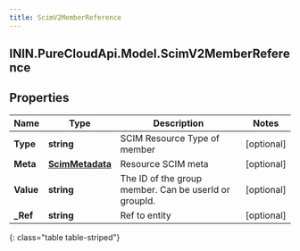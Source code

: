 ```yaml
---
title: ScimV2MemberReference
---
```

## ININ.PureCloudApi.Model.ScimV2MemberReference

## Properties

|Name | Type | Description | Notes|
|------------ | ------------- | ------------- | -------------|
| **Type** | **string** | SCIM Resource Type of member | [optional] |
| **Meta** | [**ScimMetadata**](ScimMetadata.html) | Resource SCIM meta | [optional] |
| **Value** | **string** | The ID of the group member. Can be userId or groupId. | [optional] |
| **_Ref** | **string** | Ref to entity | [optional] |
{: class="table table-striped"}


